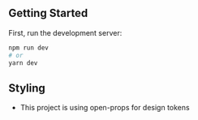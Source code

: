 ## Getting Started

First, run the development server:

```bash
npm run dev
# or
yarn dev
```

## Styling

-   This project is using open-props for design tokens
